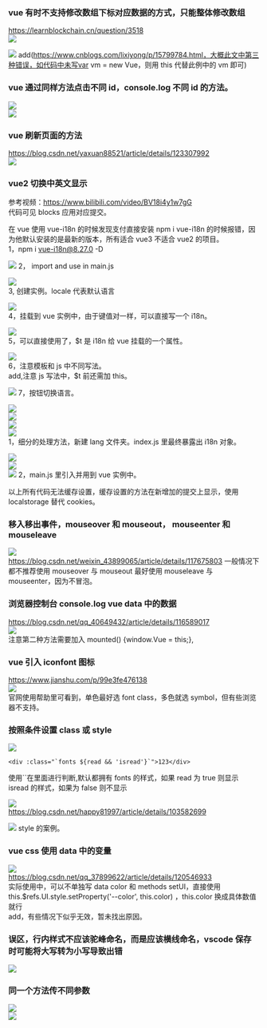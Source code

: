 ### vue 有时不支持修改数组下标对应数据的方式，只能整体修改数组

https://learnblockchain.cn/question/3518  
![](./img/2022-05-02-23-00-59.png)

![](./img/2022-05-07-17-33-12.png)
add(https://www.cnblogs.com/lixiyong/p/15799784.html，大概此文中第三种错误，如代码中未写var vm = new Vue，则用 this 代替此例中的 vm 即可)

### vue 通过同样方法点击不同 id，console.log 不同 id 的方法。

![](./img/2022-05-04-14-33-03.png)  
![](./img/2022-05-04-14-33-24.png)

### vue 刷新页面的方法

https://blog.csdn.net/yaxuan88521/article/details/123307992  
![](./img/2022-05-10-18-30-10.png)

### vue2 切换中英文显示

参考视频：https://www.bilibili.com/video/BV18i4y1w7gG  
代码可见 blocks 应用对应提交。

在 vue 使用 vue-i18n 的时候发现支付直接安装 npm i vue-i18n 的时候报错，因为他默认安装的是最新的版本，所有适合 vue3 不适合 vue2 的项目。  
1，npm i vue-i18n@8.27.0 -D

![](./img/2022-05-11-13-35-06.png)
2， import and use in main.js

![](./img/2022-05-11-13-36-48.png)  
3, 创建实例。locale 代表默认语言

![](./img/2022-05-11-13-38-44.png)  
4，挂载到 vue 实例中，由于键值对一样，可以直接写一个 i18n。

![](./img/2022-05-11-13-40-24.png)  
5，可以直接使用了，$t 是 i18n 给 vue 挂载的一个属性。

![](./img/2022-05-11-13-41-37.png)  
6，注意模板和 js 中不同写法。  
add,注意 js 写法中，$t 前还需加 this。

![](./img/2022-05-11-13-45-04.png)
7，按钮切换语言。

![](./img/2022-05-11-13-46-36.png)  
![](./img/2022-05-11-13-47-04.png)  
![](./img/2022-05-11-13-47-17.png)  
![](./img/2022-05-11-13-57-47.png)  
1，细分的处理方法，新建 lang 文件夹。index.js 里最终暴露出 i18n 对象。

![](./img/2022-05-11-13-50-09.png)  
![](./img/2022-05-11-13-50-24.png)  
![](./img/2022-05-11-13-52-12.png)
2，main.js 里引入并用到 vue 实例中。

以上所有代码无法缓存设置，缓存设置的方法在新增加的提交上显示，使用 localstorage 替代 cookies。

### 移入移出事件，mouseover 和 mouseout， mouseenter 和 mouseleave

![](./img/2022-05-15-09-41-27.png)  
https://blog.csdn.net/weixin_43899065/article/details/117675803
一般情况下都不推荐使用 mouseover 与 mouseout 最好使用 mouseleave 与 mouseenter，因为不冒泡。

### 浏览器控制台 console.log vue data 中的数据

https://blog.csdn.net/qq_40649432/article/details/116589017  
![](./img/2022-05-18-11-29-18.png)  
注意第二种方法需要加入 mounted() {window.Vue = this;},

### vue 引入 iconfont 图标

https://www.jianshu.com/p/99e3fe476138  
![](./img/2022-05-25-13-34-27.png)  
官网使用帮助里可看到，单色最好选 font class，多色就选 symbol，但有些浏览器不支持。

### 按照条件设置 class 或 style

![](./img/2022-05-25-18-20-41.png)

```
<div :class="`fonts ${read && 'isread'}`">123</div>
```

使用``在里面进行判断,默认都拥有 fonts 的样式，如果 read 为 true 则显示 isread 的样式，如果为 false 则不显示

![](./img/2022-05-25-18-33-16.png)  
https://blog.csdn.net/happy81997/article/details/103582699

![](./img/2022-05-25-19-45-51.png)
style 的案例。

### vue css 使用 data 中的变量

![](./img/2022-05-27-16-13-17.png)  
https://blog.csdn.net/qq_37899622/article/details/120546933  
实际使用中，可以不单独写 data color 和 methods setUI，直接使用 this.$refs.UI.style.setProperty('--color', this.color) ，this.color 换成具体数值就行  
add，有些情况下似乎无效，暂未找出原因。

### 误区，行内样式不应该驼峰命名，而是应该横线命名，vscode 保存时可能将大写转为小写导致出错

![](./img/2022-06-02-15-55-09.png)

### 同一个方法传不同参数

![](./img/2022-06-05-14-20-35.png)  
![](./img/2022-06-05-14-21-05.png)
